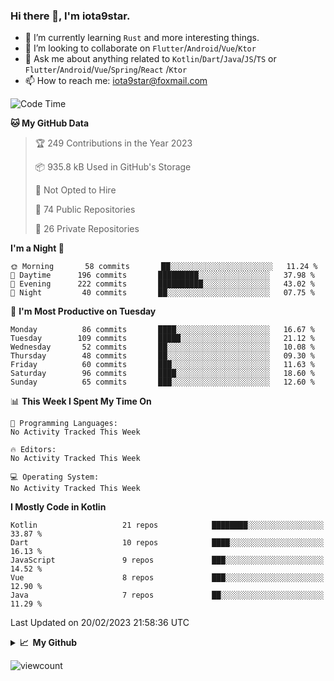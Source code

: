 ### Hi there 👋, I'm iota9star.

- 🌱 I’m currently learning `Rust` and more interesting things.
- 👯 I’m looking to collaborate on `Flutter`/`Android`/`Vue`/`Ktor`
- 💬 Ask me about anything related to `Kotlin`/`Dart`/`Java`/`JS`/`TS` or `Flutter`/`Android`/`Vue`/`Spring`/`React`
  /`Ktor`
- 📫 How to reach me: [iota9star@foxmail.com](iota9star@foxmail.com)



<!--START_SECTION:waka-->
![Code Time](http://img.shields.io/badge/Code%20Time-3%2C090%20hrs%2054%20mins-blue)

**🐱 My GitHub Data** 

> 🏆 249 Contributions in the Year 2023
 > 
> 📦 935.8 kB Used in GitHub's Storage 
 > 
> 🚫 Not Opted to Hire
 > 
> 📜 74 Public Repositories 
 > 
> 🔑 26 Private Repositories  
 > 
**I'm a Night 🦉** 

```text
🌞 Morning       58 commits       ██░░░░░░░░░░░░░░░░░░░░░░░   11.24 % 
🌆 Daytime      196 commits       █████████░░░░░░░░░░░░░░░░   37.98 % 
🌃 Evening      222 commits       ██████████░░░░░░░░░░░░░░░   43.02 % 
🌙 Night         40 commits       ██░░░░░░░░░░░░░░░░░░░░░░░   07.75 % 

```
📅 **I'm Most Productive on Tuesday** 

```text
Monday          86 commits       ████░░░░░░░░░░░░░░░░░░░░░   16.67 % 
Tuesday        109 commits       █████░░░░░░░░░░░░░░░░░░░░   21.12 % 
Wednesday       52 commits       ██░░░░░░░░░░░░░░░░░░░░░░░   10.08 % 
Thursday        48 commits       ██░░░░░░░░░░░░░░░░░░░░░░░   09.30 % 
Friday          60 commits       ███░░░░░░░░░░░░░░░░░░░░░░   11.63 % 
Saturday        96 commits       ████░░░░░░░░░░░░░░░░░░░░░   18.60 % 
Sunday          65 commits       ███░░░░░░░░░░░░░░░░░░░░░░   12.60 % 

```


📊 **This Week I Spent My Time On** 

```text
💬 Programming Languages: 
No Activity Tracked This Week

🔥 Editors: 
No Activity Tracked This Week

💻 Operating System: 
No Activity Tracked This Week

```

**I Mostly Code in Kotlin** 

```text
Kotlin                   21 repos            ████████░░░░░░░░░░░░░░░░░   33.87 % 
Dart                     10 repos            ████░░░░░░░░░░░░░░░░░░░░░   16.13 % 
JavaScript               9 repos             ███░░░░░░░░░░░░░░░░░░░░░░   14.52 % 
Vue                      8 repos             ███░░░░░░░░░░░░░░░░░░░░░░   12.90 % 
Java                     7 repos             ██░░░░░░░░░░░░░░░░░░░░░░░   11.29 % 

```



 Last Updated on 20/02/2023 21:58:36 UTC
<!--END_SECTION:waka-->

<details>
  <summary><b>📈&nbsp;&nbsp;My Github</b></summary>
  <br>
  <img src='https://github-profile-trophy.vercel.app/?username=iota9star'>
  <img src='https://bad-apple-github-readme.vercel.app/api?show_bg=1&username=iota9star&hide_title=true'>
  <img src='http://cr-skills-chart-widget.azurewebsites.net/api/api?username=iota9star'>
</details>


![viewcount](https://count.getloli.com/get/@iota9star?theme=rule34)
